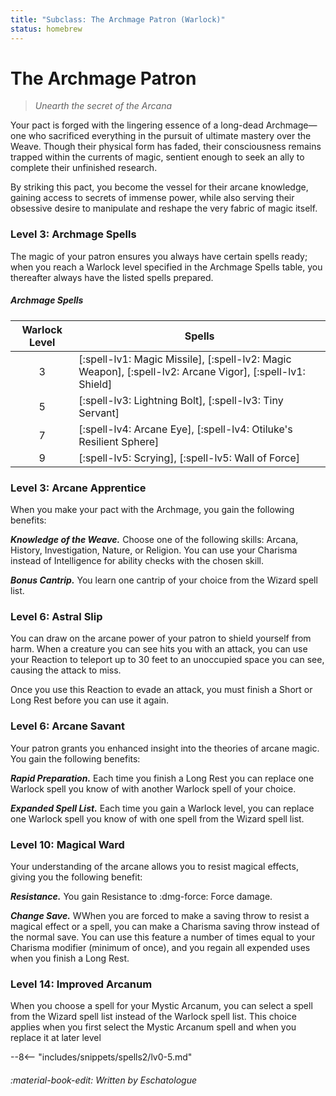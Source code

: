 ```yaml
---
title: "Subclass: The Archmage Patron (Warlock)"
status: homebrew
---
```


<p style="display:none">
Unearth the secret of the Arcana
</p>

# The Archmage Patron

> *Unearth the secret of the Arcana*

Your pact is forged with the lingering essence of a long-dead Archmage—one who sacrificed everything in the pursuit of ultimate mastery over the Weave. Though their physical form has faded, their consciousness remains trapped within the currents of magic, sentient enough to seek an ally to complete their unfinished research. 

By striking this pact, you become the vessel for their arcane knowledge, gaining access to secrets of immense power, while also serving their obsessive desire to manipulate and reshape the very fabric of magic itself.

### Level 3: Archmage Spells

The magic of your patron ensures you always have certain spells ready; when you reach a Warlock level specified in the Archmage Spells table, you thereafter always have the listed spells prepared.

##### Archmage Spells 

| Warlock Level | Spells |
|:-:|---|
| 3 | [:spell-lv1: Magic Missile], [:spell-lv2: Magic Weapon], [:spell-lv2: Arcane Vigor], [:spell-lv1: Shield] |
| 5 | [:spell-lv3: Lightning Bolt], [:spell-lv3: Tiny Servant] |
| 7 | [:spell-lv4: Arcane Eye], [:spell-lv4: Otiluke's Resilient Sphere] |
| 9 | [:spell-lv5: Scrying], [:spell-lv5: Wall of Force] |

### Level 3: Arcane Apprentice

When you make your pact with the Archmage, you gain the following benefits:

***Knowledge of the Weave.*** Choose one of the following skills: Arcana, History, Investigation, Nature, or Religion. You can use your Charisma instead of Intelligence for ability checks with the chosen skill.

***Bonus Cantrip.*** You learn one cantrip of your choice from the Wizard spell list.

### Level 6: Astral Slip

You can draw on the arcane power of your patron to shield yourself from harm. When a creature you can see hits you with an attack, you can use your Reaction to teleport up to 30 feet to an unoccupied space you can see, causing the attack to miss.

Once you use this Reaction to evade an attack, you must finish a Short or Long Rest before you can use it again.

### Level 6: Arcane Savant

Your patron grants you enhanced insight into the theories of arcane magic. You gain the following benefits:

***Rapid Preparation.*** Each time you finish a Long Rest you can replace one Warlock spell you know of with another Warlock spell of your choice.

***Expanded Spell List.*** Each time you gain a Warlock level, you can replace one Warlock spell you know of with one spell from the Wizard spell list.

### Level 10: Magical Ward

Your understanding of the arcane allows you to resist magical effects, giving you the following benefit:

***Resistance.*** You gain Resistance to :dmg-force: Force damage.

***Change Save.*** WWhen you are forced to make a saving throw to resist a magical effect or a spell, you can make a Charisma saving throw instead of the normal save. You can use this feature a number of times equal to your Charisma modifier (minimum of once), and you regain all expended uses when you finish a Long Rest.

### Level 14: Improved Arcanum

When you choose a spell for your Mystic Arcanum, you can select a spell from the Wizard spell list instead of the Warlock spell list. This choice applies when you first select the Mystic Arcanum spell and when you replace it at later level

--8<-- "includes/snippets/spells2/lv0-5.md"

###### :material-book-edit: Written by *Eschatologue*